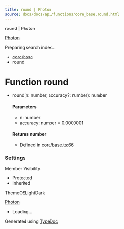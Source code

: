 ```yaml
---
title: round | Photon
source: docs/docs/api/functions/core_base.round.html
---
```


round | Photon

[Photon](../index.md)




Preparing search index...

* [core/base](../modules/core_base.md)
* round

# Function round

* round(n: number, accuracy?: number): number

  #### Parameters

  + n: number
  + accuracy: number = 0.0000001

  #### Returns number

  + Defined in [core/base.ts:66](https://github.com/mwhite454/photon/blob/main/packages/photon/src/core/base.ts#L66)

### Settings

Member Visibility

* Protected
* Inherited

ThemeOSLightDark

[Photon](../index.md)

* Loading...

Generated using [TypeDoc](https://typedoc.org/)
